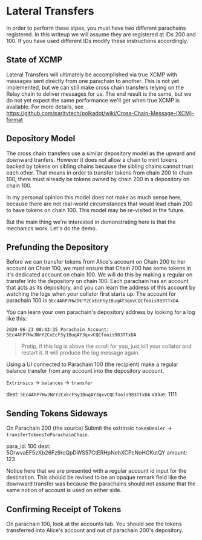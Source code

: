 # Lateral Transfers

In order to perform these stpes, you must have two different parachains registered. In this writeup we will assume they
are registered at IDs 200 and 100. If you have used different IDs modify these instructions accordingly.

## State of XCMP

Lateral Transfers will ultimately be accomplished via true XCMP with messages sent directly from one parachain to
another. This is not yet implemented, but we can still make cross chain transfers relying on the Relay chain to deliver
messages for us. The end result is the same, but we do not yet expect the same performance we'll get when true XCMP is
available. For more details, see https://github.com/paritytech/polkadot/wiki/Cross-Chain-Message-(XCM)-format

## Depository Model

The cross chain transfers use a similar depository model as the upward and downward tranfers. However it does not allow
a chain to mint tokens backed by tokens on sibling chains because the sibling chains cannot trust each other. That means
in order to transfer tokens from chain 200 to chain 100, there must already be tokens owned by chain 200 in a depository
on chain 100.

In my personal opinion this model does not make as much sense here, because there are not real-world circumstances that
would lead chain 200 to have tokens on chain 100. This model may be re-visited in the future.

But the main thing we're interested in demonstrating here is that the mechanics work. Let's do the demo.

## Prefunding the Depository

Before we can transfer tokens from Alice's account on Chain 200 to her account on Chain 100, we must ensure that Chain
200 has some tokens in it's dedicated account on chain 100. We will do this by making a regular on transfer into the
depository on chain 100. Each parachain has an account that acts as its depository, and you can learn the address of
this account by watching the logs when your collator first starts up. The account for parachain 100 is
`5Ec4AhP7HwJNrY2CxEcFSy1BuqAY3qxvCQCfoois983TTxDA`

You can learn your own parachain's depository address by looking for a log like this:

```
2020-06-23 08:43:35 Parachain Account: 5Ec4AhP7HwJNrY2CxEcFSy1BuqAY3qxvCQCfoois983TTxDA
```

> Protip, if this log is above the scroll for you, just kill your collator and restart it. It will produce the log
> message again.

Using a UI connected to Parachain 100 (the recipient) make a regular balance transfer from any account into the
depository account.

`Extrinsics` -> `balances` -> `transfer`

dest: `5Ec4AhP7HwJNrY2CxEcFSy1BuqAY3qxvCQCfoois983TTxDA` value: 1111

## Sending Tokens Sideways

On Parachain 200 (the source) Submit the extrinsic `tokenDealer` -> `transferTokensToParachainChain`.

para_id: 100 dest: 5GrwvaEF5zXb26Fz9rcQpDWS57CtERHpNehXCPcNoHGKutQY amount: 123

Notice here that we are presented with a regular account id input for the destination. This should be revised to be an
opaque remark field like the downward transfer was because the parachains should not assume that the same notion of
account is used on either side.

## Confirming Receipt of Tokens

On parachain 100, look at the accounts tab. You should see the tokens transferred into Alice's account and out of
parachain 200's depository.

<!-- I did not observe this to be the case. Should it be? If not tokens are burned on the sending side but not minted anywhere

You can also confirm that on parachain 200 (the source) the tokens have been added to the Parachain 100's (the destination) depository. (The address for parachain 100 is `5Ec4AhP76KFCLR6Q8c8XFnN7pCW7uV2o6gyrBCZJYq1VEhdT`)
-->
